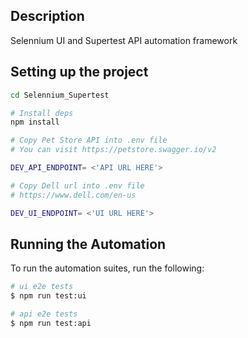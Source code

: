 

## Description

Selennium UI and Supertest API automation framework


## Setting up the project
```bash
cd Selennium_Supertest

# Install deps
npm install

# Copy Pet Store API into .env file
# You can visit https://petstore.swagger.io/v2

DEV_API_ENDPOINT= <'API URL HERE'>

# Copy Dell url into .env file
# https://www.dell.com/en-us

DEV_UI_ENDPOINT= <'UI URL HERE'>

```

## Running the Automation

To run the automation suites, run the following:


```bash
# ui e2e tests
$ npm run test:ui

# api e2e tests
$ npm run test:api

```
